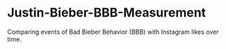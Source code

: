 # Justin-Bieber-BBB-Measurement
Comparing events of Bad Bieber Behavior (BBB) with Instagram likes over time.
